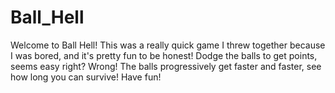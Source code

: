# Ball_Hell

Welcome to Ball Hell! This was a really quick game I threw together because I was bored, and it's pretty fun to be honest!
Dodge the balls to get points, seems easy right? Wrong! The balls progressively get faster and faster, see how long you can survive!
Have fun!
